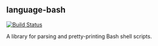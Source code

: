 language-bash
-------------

[![Build Status](https://travis-ci.org/knrafto/language-bash.svg)](https://travis-ci.org/knrafto/language-bash)

A library for parsing and pretty-printing Bash shell scripts.
